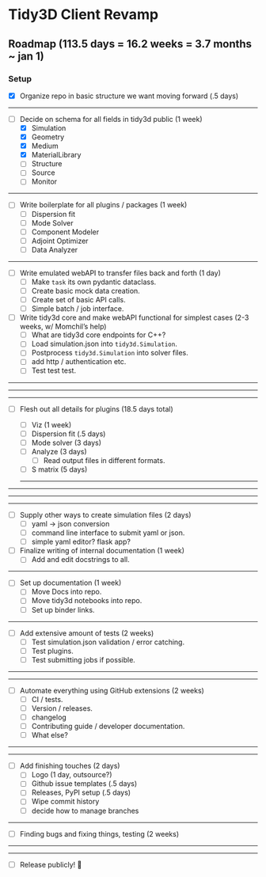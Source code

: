 # Tidy3D Client Revamp

## Roadmap (113.5 days = 16.2 weeks = 3.7 months ~ jan 1)

### Setup

- [x] Organize repo in basic structure we want moving forward (.5 days)
---
- [ ] Decide on schema for all fields in tidy3d public (1 week)
	- [x] Simulation
	- [x] Geometry
	- [x] Medium
	- [x] MaterialLibrary
	- [ ] Structure
	- [ ] Source
	- [ ] Monitor
---
- [ ] Write boilerplate for all plugins / packages (1 week)
	- [ ] Dispersion fit
	- [ ] Mode Solver
	- [ ] Component Modeler
	- [ ] Adjoint Optimizer
	- [ ] Data Analyzer
---
- [ ] Write emulated webAPI to transfer files back and forth (1 day)
	- [ ] Make `task` its own pydantic dataclass.
	- [ ] Create basic mock data creation.
	- [ ] Create set of basic API calls.
	- [ ] Simple batch / job interface.
- [ ] Write tidy3d core and make webAPI functional for simplest cases (2-3 weeks, w/ Momchil’s help)
	- [ ] What are tidy3d core endpoints for C++?
	- [ ] Load simulation.json into `tidy3d.Simulation`.
	- [ ] Postprocess `tidy3d.Simulation` into solver files.
	- [ ] add http / authentication etc.
	- [ ] Test test test.
---
---
---
- [ ] Flesh out all details for plugins (18.5 days total)

	- [ ] Viz (1 week)
	- [ ] Dispersion fit (.5 days)
	- [ ] Mode solver (3 days)
	- [ ] Analyze (3 days)
		- [ ] Read output files in different formats.
	- [ ] S matrix (5 days)
	---
---
---
---
- [ ] Supply other ways to create simulation files (2 days)
	- [ ] yaml -> json conversion 
	- [ ] command line interface to submit yaml or json.
	- [ ] simple yaml editor?  flask app?
- [ ] Finalize writing of internal documentation (1 week)
	- [ ] Add and edit docstrings to all.
---
- [ ] Set up documentation (1 week)
	- [ ] Move Docs into repo.
	- [ ] Move tidy3d notebooks into repo.
	- [ ] Set up binder links.
---
- [ ] Add extensive amount of tests (2 weeks)
	- [ ] Test simulation.json validation / error catching.
	- [ ] Test plugins.
	- [ ] Test submitting jobs if possible.
---
---
- [ ] Automate everything using GitHub extensions (2 weeks)
	- [ ] CI / tests.
	- [ ] Version / releases.
	- [ ] changelog
	- [ ] Contributing guide / developer documentation.
	- [ ] What else?
---
---
- [ ] Add finishing touches (2 days)
	- [ ] Logo (1 day, outsource?)
	- [ ] Github issue templates (.5 days)
	- [ ] Releases, PyPI setup (.5 days)
	- [ ] Wipe commit history
	- [ ] decide how to manage branches
---
- [ ] Finding bugs and fixing things, testing (2 weeks)
---
---
- [ ]  Release publicly! :partying_face:
